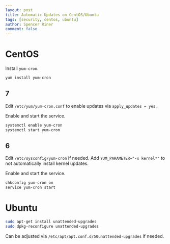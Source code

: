 ```yaml
---
layout: post
title: Automatic Updates on CentOS/Ubuntu
tags: [security, centos, ubuntu]
author: Spencer Riner
comment: false
---
```


# CentOS

Install `yum-cron`.

```bash
yum install yum-cron
```

## 7

Edit `/etc/yum/yum-cron.conf` to enable updates via `apply_updates = yes`.

Enable and start the service.

```bash
systemctl enable yum-cron
systemctl start yum-cron
```

## 6

Edit `/etc/sysconfig/yum-cron` if needed. Add `YUM_PARAMETER="-x kernel*"` to not automatically install kernel updates.

Enable and start the service.

```bash
chkconfig yum-cron on
service yum-cron start
```

# Ubuntu

```bash
sudo apt-get install unattended-upgrades
sudo dpkg-reconfigure unattended-upgrades
```

Can be adjusted via `/etc/apt/apt.conf.d/50unattended-upgrades` if needed.
